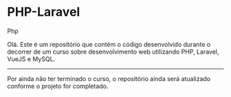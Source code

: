 # PHP-Laravel
Php

Olá.
Este é um repositório que contém o código desenvolvido durante o decorrer de um curso sobre desenvolvimento web utilizando PHP, Laravel, VueJS e MySQL.
________________________________________________________________________________________________________________________________________________________
Por ainda não ter terminado o curso, o repositório ainda será atualizado conforme o projeto for completado.
